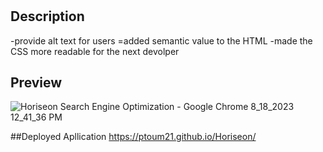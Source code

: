 # <Horiseon>

## Description

-provide alt text for users
=added semantic value to the HTML
-made the CSS more readable for the next devolper

## Preview
![Horiseon Search Engine Optimization - Google Chrome 8_18_2023 12_41_36 PM](https://github.com/pToum21/Horiseon/assets/138056441/e63adeca-ce11-4384-a232-e0f5f26d5bcb)

##Deployed Apllication
https://ptoum21.github.io/Horiseon/
